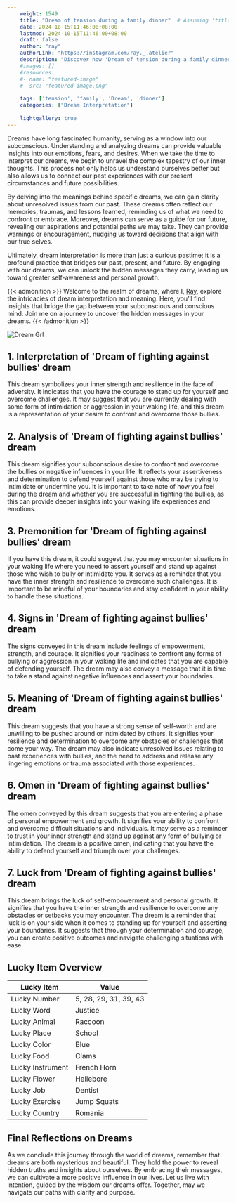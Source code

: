 ```yaml
---
    weight: 1549
    title: "Dream of tension during a family dinner"  # Assuming 'title' column exists
    date: 2024-10-15T11:46:00+08:00
    lastmod: 2024-10-15T11:46:00+08:00
    draft: false
    author: "ray"
    authorLink: "https://instagram.com/ray._.atelier"
    description: "Discover how 'Dream of tension during a family dinner' can interpret your future and uncover its significant meanings in your life."
    #images: []
    #resources:
    #- name: "featured-image"
    #  src: "featured-image.png"
    
    tags: ['tension', 'family', 'Dream', 'dinner']
    categories: ["Dream Interpretation"]
    
    lightgallery: true
---
```

    
Dreams have long fascinated humanity, serving as a window into our subconscious. Understanding and analyzing dreams can provide valuable insights into our emotions, fears, and desires. When we take the time to interpret our dreams, we begin to unravel the complex tapestry of our inner thoughts. This process not only helps us understand ourselves better but also allows us to connect our past experiences with our present circumstances and future possibilities.

By delving into the meanings behind specific dreams, we can gain clarity about unresolved issues from our past. These dreams often reflect our memories, traumas, and lessons learned, reminding us of what we need to confront or embrace. Moreover, dreams can serve as a guide for our future, revealing our aspirations and potential paths we may take. They can provide warnings or encouragement, nudging us toward decisions that align with our true selves.

Ultimately, dream interpretation is more than just a curious pastime; it is a profound practice that bridges our past, present, and future. By engaging with our dreams, we can unlock the hidden messages they carry, leading us toward greater self-awareness and personal growth.

{{< admonition >}}
Welcome to the realm of dreams, where I, [Ray](https://instagram.com/ray._.atelier), explore the intricacies of dream interpretation and meaning. Here, you’ll find insights that bridge the gap between your subconscious and conscious mind. Join me on a journey to uncover the hidden messages in your dreams.
{{< /admonition >}}

![Dream Grl](https://cdn.pixabay.com/photo/2017/11/02/03/35/gothic-2910057_1280.jpg "Dream Grl")

## 1. Interpretation of 'Dream of fighting against bullies' dream
 This dream symbolizes your inner strength and resilience in the face of adversity. It indicates that you have the courage to stand up for yourself and overcome challenges. It may suggest that you are currently dealing with some form of intimidation or aggression in your waking life, and this dream is a representation of your desire to confront and overcome those bullies.

## 2. Analysis of 'Dream of fighting against bullies' dream
 This dream signifies your subconscious desire to confront and overcome the bullies or negative influences in your life. It reflects your assertiveness and determination to defend yourself against those who may be trying to intimidate or undermine you. It is important to take note of how you feel during the dream and whether you are successful in fighting the bullies, as this can provide deeper insights into your waking life experiences and emotions.

## 3. Premonition for 'Dream of fighting against bullies' dream
 If you have this dream, it could suggest that you may encounter situations in your waking life where you need to assert yourself and stand up against those who wish to bully or intimidate you. It serves as a reminder that you have the inner strength and resilience to overcome such challenges. It is important to be mindful of your boundaries and stay confident in your ability to handle these situations.

## 4. Signs in 'Dream of fighting against bullies' dream
 The signs conveyed in this dream include feelings of empowerment, strength, and courage. It signifies your readiness to confront any forms of bullying or aggression in your waking life and indicates that you are capable of defending yourself. The dream may also convey a message that it is time to take a stand against negative influences and assert your boundaries.

## 5. Meaning of 'Dream of fighting against bullies' dream
 This dream suggests that you have a strong sense of self-worth and are unwilling to be pushed around or intimidated by others. It signifies your resilience and determination to overcome any obstacles or challenges that come your way. The dream may also indicate unresolved issues relating to past experiences with bullies, and the need to address and release any lingering emotions or trauma associated with those experiences.

## 6. Omen in 'Dream of fighting against bullies' dream
 The omen conveyed by this dream suggests that you are entering a phase of personal empowerment and growth. It signifies your ability to confront and overcome difficult situations and individuals. It may serve as a reminder to trust in your inner strength and stand up against any form of bullying or intimidation. The dream is a positive omen, indicating that you have the ability to defend yourself and triumph over your challenges.

## 7. Luck from 'Dream of fighting against bullies' dream
 This dream brings the luck of self-empowerment and personal growth. It signifies that you have the inner strength and resilience to overcome any obstacles or setbacks you may encounter. The dream is a reminder that luck is on your side when it comes to standing up for yourself and asserting your boundaries. It suggests that through your determination and courage, you can create positive outcomes and navigate challenging situations with ease.

## Lucky Item Overview
| Lucky Item          | Value              |
|---------------|--------------------|
| Lucky Number        | 5, 28, 29, 31, 39, 43  |
| Lucky Word          | Justice |
| Lucky Animal        | Raccoon |
| Lucky Place         | School     |
| Lucky Color         | Blue     |
| Lucky Food          | Clams      |
| Lucky Instrument    | French Horn |
| Lucky Flower        | Hellebore    |
| Lucky Job           | Dentist       |
| Lucky Exercise      | Jump Squats  |
| Lucky Country       | Romania    |


##  Final Reflections on Dreams

As we conclude this journey through the world of dreams, remember that dreams are both mysterious and beautiful. They hold the power to reveal hidden truths and insights about ourselves. By embracing their messages, we can cultivate a more positive influence in our lives. Let us live with intention, guided by the wisdom our dreams offer. Together, may we navigate our paths with clarity and purpose.
